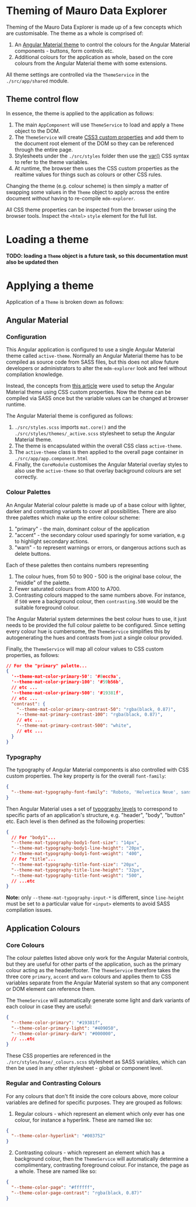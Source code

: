 # Theming of Mauro Data Explorer

Theming of the Mauro Data Explorer is made up of a few concepts which are customisable. The theme as a whole is comprised of:

1. An [Angular Material theme](https://material.angular.io/guide/theming) to control the colours for the Angular Material components - buttons, form controls etc.
2. Additional colours for the application as whole, based on the core colours from the Angular Material theme with some extensions.

All theme settings are controlled via the `ThemeService` in the `./src/app/shared` module.

## Theme control flow

In essence, the theme is applied to the application as follows:

1. The main `AppComponent` will use `ThemeService` to load and apply a `Theme` object to the DOM.
2. The `ThemeService` will create [CSS3 custom properties](https://developer.mozilla.org/en-US/docs/Web/CSS/--*) and add them to the document root element of the DOM so they can be referenced through the entire page.
3. Stylesheets under the `./src/styles` folder then use the [var()](https://developer.mozilla.org/en-US/docs/Web/CSS/var) CSS syntax to refer to the theme variables.
4. At runtime, the browser then uses the CSS custom properties as the realtime values for things such as colours or other CSS rules.

Changing the theme (e.g. colour scheme) is then simply a matter of swapping some values in the `Theme` object to apply across the entire document _without_ having to re-compile `mdm-explorer`.

All CSS theme properties can be inspected from the browser using the browser tools. Inspect the `<html>` `style` element for the full list.

# Loading a theme

**TODO: loading a `Theme` object is a future task, so this documentation must also be updated then**

# Applying a theme

Application of a `Theme` is broken down as follows:

## Angular Material

### Configuration

This Angular application is configured to use a single Angular Material theme called `active-theme`. Normally an Angular Material theme has to be compiled as source code from SASS files, but this does not allow future developers or administrators to alter the `mdm-explorer` look and feel without compilation knowledge.

Instead, the concepts from [this article](https://medium.com/angular-in-depth/build-truly-dynamic-theme-with-css-variables-539516e95837) were used to setup the Angular Material theme using CSS custom properties. Now the theme can be compiled via SASS once but the variable values can be changed at browser runtime.

The Angular Material theme is configured as follows:

1. `./src/styles.scss` imports `mat.core()` and the `./src/styles/themes/_active.scss` stylesheet to setup the Angular Material theme.
2. The theme is encapsulated within the overall CSS class `active-theme`.
3. The `active-theme` class is then applied to the overall page container in `./src/app/app.component.html`
4. Finally, the `CoreModule` customises the Angular Material overlay styles to also use the `active-theme` so that overlay background colours are set correctly.

### Colour Palettes

An Angular Material colour palette is made up of a base colour with lighter, darker and contrasting variants to cover all possibilities. There are also three palettes which make up the entire colour scheme:

1. "primary" - the main, dominant colour of the application
2. "accent" - the secondary colour used sparingly for some variation, e.g to highlight secondary actions.
3. "warn" - to represent warnings or errors, or dangerous actions such as delete buttons.

Each of these palettes then contains numbers representing

1. The colour hues, from 50 to 900 - 500 is the original base colour, the "middle" of the palette.
2. Fewer saturated colours from A100 to A700.
3. Contrasting colours mapped to the same numbers above. For instance, if `500` were a background colour, then `contrasting.500` would be the suitable foreground colour.

The Angular Material system determines the best colour hues to use, it just needs to be provided the full colour palette to be configured. Since setting every colour hue is cumbersome, the `ThemeService` simplifies this by autogenerating the hues and contrasts from just a single colour provided.

Finally, the `ThemeService` will map all colour values to CSS custom properties, as follows:

```json
// For the "primary" palette...
{
  '--theme-mat-color-primary-50': '#8ecc9a',
  '--theme-mat-color-primary-100': '#59b56b',
  // etc ...
  '--theme-mat-color-primary-500': '#19381f',
  // etc ...
  "contrast": {
    "--theme-mat-color-primary-contrast-50": "rgba(black, 0.87)",
    "--theme-mat-primary-contrast-100": "rgba(black, 0.87)",
    // etc ...
    "--theme-mat-primary-contrast-500": "white",
    // etc ...
  }
}
```

### Typography

The typography of Angular Material components is also controlled with CSS custom properties. The key property is for the overall `font-family`:

```json
{
  "--theme-mat-typography-font-family": "Roboto, 'Helvetica Neue', sans-serif"
}
```

Then Angular Material uses a set of [typography levels](https://material.angular.io/guide/typography#typography-levels) to correspond to specific parts of an application's structure, e.g. "header", "body", "button" etc. Each level is then defined as the following properties:

```json
{
  // For "body1"...
  "--theme-mat-typography-body1-font-size": "14px",
  "--theme-mat-typography-body1-line-height": "20px",
  "--theme-mat-typography-body1-font-weight": "400",
  // For "title"...
  "--theme-mat-typography-title-font-size": "20px",
  "--theme-mat-typography-title-line-height": "32px",
  "--theme-mat-typography-title-font-weight": "500",
  // ...etc
}
```

**Note:** only `--theme-mat-typography-input-*` is different, since `line-height` must be set to a particular value for `<input>` elements to avoid SASS compilation issues.

## Application Colours

### Core Colours

The colour palettes listed above only work for the Angular Material controls, but they are useful for other parts of the application, such as the primary colour acting as the header/footer. The `ThemeService` therefore takes the three core `primary`, `accent` and `warn` colours and applies them to CSS variables separate from the Angular Material system so that any component or DOM element can reference them.

The `ThemeService` will automatically generate some light and dark variants of each colour in case they are useful:

```json
{
  "--theme-color-primary": "#19381f",
  "--theme-color-primary-light": "#409050",
  "--theme-color-primary-dark": "#000000",
  // ...etc
}
```

These CSS properties are referenced in the `./src/styles/base/_colours.scss` stylesheet as SASS variables, which can then be used in any other stylesheet - global or component level.

### Regular and Contrasting Colours

For any colours that don't fit inside the core colours above, more colour variables are defined for specific purposes. They are grouped as follows:

1. Regular colours - which represent an element which only ever has one colour, for instance a hyperlink. These are named like so:

```json
{
  "--theme-color-hyperlink": "#003752"
}
```

2. Contrasting colours - which represent an element which has a background colour, then the `ThemeService` will automatically determine a complimentary, contrasting foreground colour. For instance, the page as a whole. These are named like so:

```json
{
  "--theme-color-page": "#ffffff",
  "--theme-color-page-contrast": "rgba(black, 0.87)"
}
```
